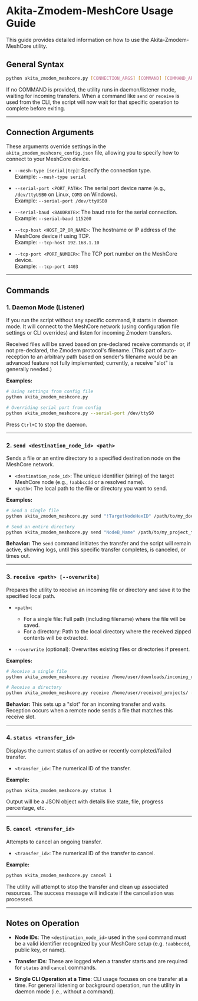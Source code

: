 # Akita-Zmodem-MeshCore Usage Guide

This guide provides detailed information on how to use the Akita-Zmodem-MeshCore utility.

## General Syntax

```bash
python akita_zmodem_meshcore.py [CONNECTION_ARGS] [COMMAND] [COMMAND_ARGS]
```

If no COMMAND is provided, the utility runs in daemon/listener mode, waiting for incoming transfers. When a command like `send` or `receive` is used from the CLI, the script will now wait for that specific operation to complete before exiting.

---

## Connection Arguments

These arguments override settings in the `akita_zmodem_meshcore_config.json` file, allowing you to specify how to connect to your MeshCore device.

- `--mesh-type [serial|tcp]`: Specify the connection type.  
  Example: `--mesh-type serial`

- `--serial-port <PORT_PATH>`: The serial port device name (e.g., `/dev/ttyUSB0` on Linux, `COM3` on Windows).  
  Example: `--serial-port /dev/ttyUSB0`

- `--serial-baud <BAUDRATE>`: The baud rate for the serial connection.  
  Example: `--serial-baud 115200`

- `--tcp-host <HOST_IP_OR_NAME>`: The hostname or IP address of the MeshCore device if using TCP.  
  Example: `--tcp-host 192.168.1.10`

- `--tcp-port <PORT_NUMBER>`: The TCP port number on the MeshCore device.  
  Example: `--tcp-port 4403`

---

## Commands

### 1. Daemon Mode (Listener)

If you run the script without any specific command, it starts in daemon mode. It will connect to the MeshCore network (using configuration file settings or CLI overrides) and listen for incoming Zmodem transfers.

Received files will be saved based on pre-declared receive commands or, if not pre-declared, the Zmodem protocol's filename. (This part of auto-reception to an arbitrary path based on sender's filename would be an advanced feature not fully implemented; currently, a receive "slot" is generally needed.)

**Examples:**

```bash
# Using settings from config file
python akita_zmodem_meshcore.py

# Overriding serial port from config
python akita_zmodem_meshcore.py --serial-port /dev/ttyS0
```

Press `Ctrl+C` to stop the daemon.

---

### 2. `send <destination_node_id> <path>`

Sends a file or an entire directory to a specified destination node on the MeshCore network.

- `<destination_node_id>`: The unique identifier (string) of the target MeshCore node (e.g., `!aabbccdd` or a resolved name).
- `<path>`: The local path to the file or directory you want to send.

**Examples:**

```bash
# Send a single file
python akita_zmodem_meshcore.py send "!TargetNodeHexID" /path/to/my_document.txt

# Send an entire directory
python akita_zmodem_meshcore.py send "NodeB_Name" /path/to/my_project_folder
```

**Behavior:** The `send` command initiates the transfer and the script will remain active, showing logs, until this specific transfer completes, is canceled, or times out.

---

### 3. `receive <path> [--overwrite]`

Prepares the utility to receive an incoming file or directory and save it to the specified local path.

- `<path>`:
  - For a single file: Full path (including filename) where the file will be saved.
  - For a directory: Path to the local directory where the received zipped contents will be extracted.

- `--overwrite` (optional): Overwrites existing files or directories if present.

**Examples:**

```bash
# Receive a single file
python akita_zmodem_meshcore.py receive /home/user/downloads/incoming_report.pdf

# Receive a directory
python akita_zmodem_meshcore.py receive /home/user/received_projects/ --overwrite
```

**Behavior:** This sets up a "slot" for an incoming transfer and waits. Reception occurs when a remote node sends a file that matches this receive slot.

---

### 4. `status <transfer_id>`

Displays the current status of an active or recently completed/failed transfer.

- `<transfer_id>`: The numerical ID of the transfer.

**Example:**

```bash
python akita_zmodem_meshcore.py status 1
```

Output will be a JSON object with details like state, file, progress percentage, etc.

---

### 5. `cancel <transfer_id>`

Attempts to cancel an ongoing transfer.

- `<transfer_id>`: The numerical ID of the transfer to cancel.

**Example:**

```bash
python akita_zmodem_meshcore.py cancel 1
```

The utility will attempt to stop the transfer and clean up associated resources. The success message will indicate if the cancellation was processed.

---

## Notes on Operation

- **Node IDs**: The `<destination_node_id>` used in the `send` command must be a valid identifier recognized by your MeshCore setup (e.g. `!aabbccdd`, public key, or name).
  
- **Transfer IDs**: These are logged when a transfer starts and are required for `status` and `cancel` commands.

- **Single CLI Operation at a Time**: CLI usage focuses on one transfer at a time. For general listening or background operation, run the utility in daemon mode (i.e., without a command).


